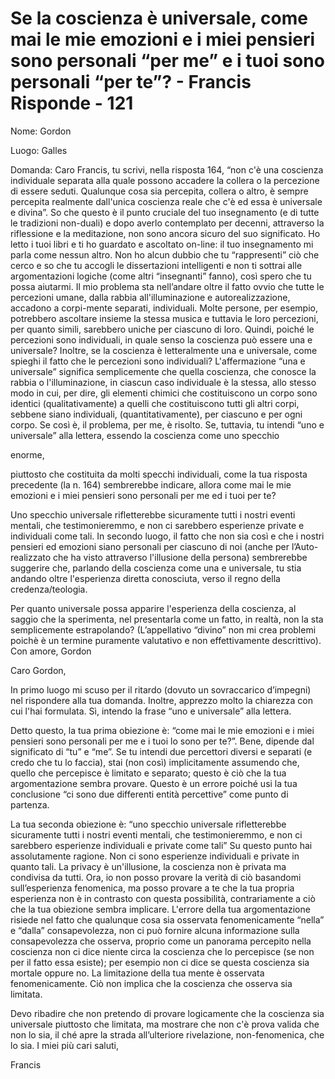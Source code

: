 # Se la coscienza è universale, come mai le mie emozioni e i miei pensieri sono personali “per me” e i tuoi sono personali “per te”? - Francis Risponde - 121

Nome: Gordon

Luogo: Galles

Domanda: Caro Francis, tu scrivi, nella risposta 164, “non c'è una coscienza individuale separata alla quale possono accadere la collera o la percezione di essere seduti. Qualunque cosa sia percepita, collera o altro, è sempre percepita realmente dall'unica coscienza reale che c'è ed essa è universale e divina”. So che questo è il punto cruciale del tuo insegnamento (e di tutte le tradizioni non-duali) e dopo averlo contemplato per decenni, attraverso la riflessione e la meditazione, non sono ancora sicuro del suo significato. Ho letto i tuoi libri e ti ho guardato e ascoltato on-line: il tuo insegnamento mi parla come nessun altro. Non ho alcun dubbio che tu “rappresenti” ciò che cerco e so che tu accogli le dissertazioni intelligenti e non ti sottrai alle argomentazioni logiche (come altri “insegnanti” fanno), così spero che tu possa aiutarmi. Il mio problema sta nell’andare oltre il fatto ovvio che tutte le percezioni umane, dalla rabbia all'illuminazione e autorealizzazione, accadono a corpi-mente separati, individuali. Molte persone, per esempio, potrebbero ascoltare insieme la stessa musica e tuttavia le loro percezioni, per quanto simili, sarebbero uniche per ciascuno di loro. Quindi, poiché le percezioni sono individuali, in quale senso la coscienza può essere una e universale? Inoltre, se la coscienza è letteralmente una e universale, come spieghi il fatto che le percezioni sono individuali? L'affermazione “una e universale” significa semplicemente che quella coscienza, che conosce la rabbia o l'illuminazione, in ciascun caso individuale è la stessa, allo stesso modo in cui, per dire, gli elementi chimici che costituiscono un corpo sono identici (qualitativamente) a quelli che costituiscono tutti gli altri corpi, sebbene siano individuali, (quantitativamente), per ciascuno e per ogni corpo. Se così è, il problema, per me, è risolto. Se, tuttavia, tu intendi “uno e universale” alla lettera, essendo la coscienza come uno specchio 

enorme, 

piuttosto che costituita da molti specchi individuali, come la tua risposta precedente (la n. 164) sembrerebbe indicare, allora come mai le mie emozioni e i miei pensieri sono personali per me ed i tuoi per te?

Uno specchio universale rifletterebbe sicuramente tutti i nostri eventi mentali, che testimonieremmo, e non ci sarebbero esperienze private e individuali come tali. In secondo luogo, il fatto che non sia così e che i nostri pensieri ed emozioni siano personali per ciascuno di noi (anche per l’Auto-realizzato che ha visto attraverso l'illusione della persona) sembrerebbe suggerire che, parlando della coscienza come una e universale, tu stia andando oltre l'esperienza diretta conosciuta, verso il regno della credenza/teologia.

Per quanto universale possa apparire l'esperienza della coscienza, al saggio che la sperimenta, nel presentarla come un fatto, in realtà, non la sta semplicemente estrapolando? (L’appellativo “divino” non mi crea problemi poichè è un termine puramente valutativo e non effettivamente descrittivo). Con amore, Gordon

Caro Gordon,

In primo luogo mi scuso per il ritardo (dovuto un sovraccarico d’impegni) nel rispondere alla tua domanda. Inoltre, apprezzo molto la chiarezza con cui l'hai formulata. Sì, intendo la frase “uno e universale” alla lettera.

Detto questo, la tua prima obiezione è: “come mai le mie emozioni e i miei pensieri sono personali per me e i tuoi lo sono per te?”. Bene, dipende dal significato di “tu” e “me”. Se tu intendi due percettori diversi e separati (e credo che tu lo faccia), stai (non così) implicitamente assumendo che, quello che percepisce è limitato e separato; questo è ciò che la tua argomentazione sembra provare. Questo è un errore poiché usi la tua conclusione “ci sono due differenti entità percettive” come punto di partenza.

La tua seconda obiezione è: “uno specchio universale rifletterebbe sicuramente tutti i nostri eventi mentali, che testimonieremmo, e non ci sarebbero esperienze individuali e private come tali” Su questo punto hai assolutamente ragione. Non ci sono esperienze individuali e private in quanto tali. La privacy è un'illusione, la coscienza non è privata ma condivisa da tutti. Ora, io non posso provare la verità di ciò basandomi sull’esperienza fenomenica, ma posso provare a te che la tua propria esperienza non è in contrasto con questa possibilità, contrariamente a ciò che la tua obiezione sembra implicare. L'errore della tua argomentazione risiede nel fatto che qualunque cosa sia osservata fenomenicamente “nella” e “dalla” consapevolezza, non ci può fornire alcuna informazione sulla consapevolezza che osserva, proprio come un panorama percepito nella coscienza non ci dice niente circa la coscienza che lo percepisce (se non per il fatto essa esiste); per esempio non ci dice se questa coscienza sia mortale oppure no. La limitazione della tua mente è osservata fenomenicamente. Ciò non implica che la coscienza che osserva sia limitata.

Devo ribadire che non pretendo di provare logicamente che la coscienza sia universale piuttosto che limitata, ma mostrare che non c'è prova valida che non lo sia, il ché apre la strada all’ulteriore rivelazione, non-fenomenica, che lo sia. I miei più cari saluti,

Francis

